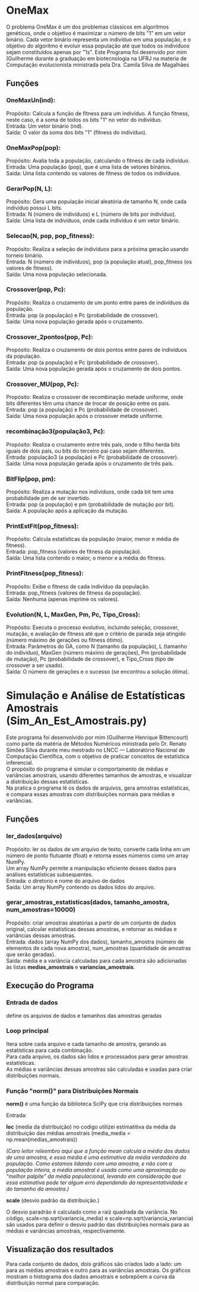 #                          **OneMax**
O problema OneMax é um dos problemas clássicos em algoritmos genéticos, onde o objetivo é maximizar o número de bits "1" em um vetor binário. 
Cada vetor binário representa um indivíduo em uma população, e o objetivo do algoritmo é evoluir essa população até que todos os indivíduos sejam constituídos apenas por "1s".
Este Programa foi desenvido por mim (Guilherme durante a graduação em biotecnologia na UFRJ na materia de Computação evolucionista ministrada pela Dra. Camila Silva de Magalhães

## Funções

### OneMaxUn(ind):
Propósito: Calcula a função de fitness para um indivíduo. A função fitness, neste caso, é a soma de todos os bits "1" no vetor do indivíduo.  
Entrada: Um vetor binário (ind).  
Saída: O valor da soma dos bits "1" (fitness do indivíduo).  

### OneMaxPop(pop):
Propósito: Avalia toda a população, calculando o fitness de cada indivíduo.  
Entrada: Uma população (pop), que é uma lista de vetores binários.  
Saída: Uma lista contendo os valores de fitness de todos os indivíduos.  

### GerarPop(N, L):
Propósito: Gera uma população inicial aleatória de tamanho N, onde cada indivíduo possui L bits.  
Entrada: N (número de indivíduos) e L (número de bits por indivíduo).  
Saída: Uma lista de indivíduos, onde cada indivíduo é um vetor binário.  

### Selecao(N, pop, pop_fitness):
Propósito: Realiza a seleção de indivíduos para a próxima geração usando torneio binário.  
Entrada: N (número de indivíduos), pop (a população atual), pop_fitness (os valores de fitness).  
Saída: Uma nova população selecionada.  

### Crossover(pop, Pc):
Propósito: Realiza o cruzamento de um ponto entre pares de indivíduos da população.  
Entrada: pop (a população) e Pc (probabilidade de crossover).  
Saída: Uma nova população gerada após o cruzamento.  

### Crossover_2pontos(pop, Pc):
Propósito: Realiza o cruzamento de dois pontos entre pares de indivíduos da população.  
Entrada: pop (a população) e Pc (probabilidade de crossover).  
Saída: Uma nova população gerada após o cruzamento de dois pontos.  

### Crossover_MU(pop, Pc):
Propósito: Realiza o crossover de recombinação metade uniforme, onde bits diferentes têm uma chance de trocar de posição entre os pais.  
Entrada: pop (a população) e Pc (probabilidade de crossover).  
Saída: Uma nova população após o crossover metade uniforme.  

### recombinação3(população3, Pc):
Propósito: Realiza o cruzamento entre três pais, onde o filho herda bits iguais de dois pais, ou bits do terceiro pai caso sejam diferentes.  
Entrada: população3 (a população) e Pc (probabilidade de crossover).  
Saída: Uma nova população gerada após o cruzamento de três pais.  

### BitFlip(pop, pm):
Propósito: Realiza a mutação nos indivíduos, onde cada bit tem uma probabilidade pm de ser invertido.  
Entrada: pop (a população) e pm (probabilidade de mutação por bit).  
Saída: A população após a aplicação da mutação.  

### PrintEstFit(pop_fitness):
Propósito: Calcula estatísticas da população (maior, menor e média de fitness).  
Entrada: pop_fitness (valores de fitness da população).  
Saída: Uma lista contendo o maior, o menor e a média do fitness.  

### PrintFitness(pop_fitness):
Propósito: Exibe o fitness de cada indivíduo da população.  
Entrada: pop_fitness (valores de fitness da população).  
Saída: Nenhuma (apenas imprime os valores).  

### Evolution(N, L, MaxGen, Pm, Pc, Tipo_Cross):
Propósito: Executa o processo evolutivo, incluindo seleção, crossover, mutação, e avaliação de fitness até que o critério de parada seja atingido 
(número máximo de gerações ou fitness ótimo).  
Entrada: Parâmetros do GA, como N (tamanho da população), L (tamanho do indivíduo), MaxGen (número máximo de gerações), Pm (probabilidade de mutação), 
Pc (probabilidade de crossover), e Tipo_Cross (tipo de crossover a ser usado).  
Saída: O número de gerações e o sucesso (se encontrou a solução ótima).  



# Simulação e Análise de Estatísticas Amostrais (Sim_An_Est_Amostrais.py)

Este programa foi desenvolvido por mim (Guilherme Henrique Bittencourt) como parte da matéria de Métodos Numéricos ministrada pelo Dr. Renato Simões Silva durante meu mestrado no LNCC — Laboratório Nacional de Computação Científica,
com o objetivo de praticar conceitos de estatística inferencial.   
O propósito do programa é simular o comportamento de médias e variâncias amostrais, usando diferentes tamanhos de amostras, e visualizar a distribuição dessas estatísticas.  
Na pratica o programa lê os dados de arquivos, gera amostras estatísticas, e compara essas amostras com distribuições normais para médias e variâncias. 

## Funções 

### ler_dados(arquivo)

Propósito: ler os dados de um arquivo de texto, converte cada linha em um número de ponto flutuante (float) e retorna esses números como um array NumPy.  
Um array NumPy permite a manipulação eficiente desses dados para análises estatísticas subsequentes.  
Entrada: o diretorio e nome do arquivo de dados  
Saída: Um array NumPy contendo os dados lidos do arquivo.

### gerar_amostras_estatisticas(dados, tamanho_amostra, num_amostras=10000)

Propósito: criar amostras aleatórias a partir de um conjunto de dados original, calcular estatísticas dessas amostras, e retornar as médias e variâncias dessas amostras.  
Entrada: dados (array NumPy dos dados), tamanho_amostra (número de elementos de cada nova amostra), num_amostras (quantidade de amostras que serão geradas).  
Saída: média e a variância calculadas para cada amostra são adicionadas às listas **medias_amostrais** e **variancias_amostrais**.

## Execução do Programa

### Entrada de dados
define os arquivos de dados e tamanhos das amostras geradas

### Loop principal 
Itera sobre cada arquivo e cada tamanho de amostra, gerando as estatísticas para cada combinação.  
Para cada arquivo, os dados são lidos e processados para gerar amostras estatísticas.   
As médias e variâncias dessas amostras são calculadas e usadas para criar distribuições normais.  

### Função "norm()" para Distribuições Normais
**norm()** é uma função da biblioteca SciPy que cria distribuições normais

Entrada:

**loc** (media da distribuição) no codigo utilizei estimatitiva da média da distribuição das médias amostrais (media_media = np.mean(medias_amostrais))

_(Caro leitor releembro aqui que a função mean calcula a média dos dados de uma amostra, e essa média é uma estimativa da média verdadeira da população. 
Como estamos lidando com uma amostra, e não com a população inteira, a média amostral é usada como uma aproximação ou "melhor palpite" da média populacional, 
levando em consideração que essa estimativa pode ter algum erro dependendo da representatividade e do tamanho da amostra.)_

**scale** (desvio padrão da distribuição.)

O desvio paradrão é calculado como a raiz quadrada da variância. 
No código, scale=np.sqrt(variancia_media) e scale=np.sqrt(variancia_variancia) são usados para definir o desvio padrão das distribuições normais para as médias e variâncias amostrais, respectivamente.

## Visualização dos resultados
Para cada conjunto de dados, dois gráficos são criados lado a lado: um para as médias amostrais e outro para as variâncias amostrais. Os gráficos mostram o histograma dos dados amostrais e sobrepõem a curva da distribuição normal para comparação.



